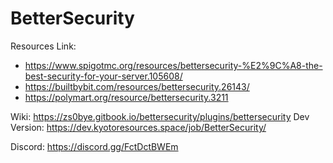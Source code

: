 # BetterSecurity
Resources Link: 
  - https://www.spigotmc.org/resources/bettersecurity-%E2%9C%A8-the-best-security-for-your-server.105608/
  - https://builtbybit.com/resources/bettersecurity.26143/
  - https://polymart.org/resource/bettersecurity.3211

Wiki: https://zs0bye.gitbook.io/bettersecurity/plugins/bettersecurity
Dev Version: https://dev.kyotoresources.space/job/BetterSecurity/

Discord: https://discord.gg/FctDctBWEm 
